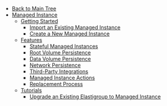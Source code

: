 <!-- Table of Contents -->

- <a href="/" class="sidebar-home"><i data-feather="arrow-left" class="sidebar-back-icon"></i>Back to Main Tree</a>
- [Managed Instance](managed-instance/)
  - [Getting Started](managed-instance/getting-started/)
    - [Import an Existing Managed Instance](managed-instance/getting-started/join-an-existing-managed-instance)
    - [Create a New Managed Instance](managed-instance/getting-started/create-a-new-managed-instance)
  - [Features](managed-instance/features/)
    - [Stateful Managed Instances](managed-instance/features/stateful-managed-instances)
    - [Root Volume Persistence](managed-instance/features/root-volume-persistence)
    - [Data Volume Persistence](managed-instance/features/data-volume-persistence)
    - [Network Persistence](managed-instance/features/network-persistence)
    - [Third-Party Integrations](managed-instance/features/third-party-integrations)
    - [Managed Instance Actions](managed-instance/features/managed-instance-actions)
    - [Replacement Process](managed-instance/features/replacement-process)
  - [Tutorials](managed-instance/tutorials/)
    - [Upgrade an Existing Elastigroup to Managed Instance](managed-instance/tutorials/upgrade-an-existing-elastigroup-to-managed-instance)
